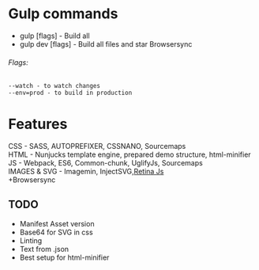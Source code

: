 # Gulp commands

* gulp [flags] - Build all 
* gulp dev [flags] - Build all files and star Browsersync

###### Flags:

```
--watch - to watch changes
--env=prod - to build in production
```

# Features

CSS - SASS, AUTOPREFIXER, CSSNANO, Sourcemaps\
HTML - Nunjucks template engine, prepared demo structure, html-minifier\
JS - Webpack, ES6, Common-chunk, UglifyJs, Sourcemaps\
IMAGES & SVG - Imagemin, InjectSVG,[Retina Js](https://www.npmjs.com/package/retinajs)\
+Browsersync

## TODO
* Manifest Asset version
* Base64 for SVG in css
* Linting
* Text from .json
* Best setup for html-minifier